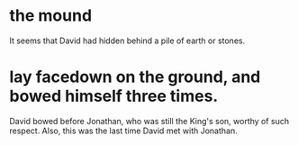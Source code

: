 # the mound

It seems that David had hidden behind a pile of earth or stones.

# lay facedown on the ground, and bowed himself three times.

David bowed before Jonathan, who was still the King's son, worthy of such respect. Also, this was the last time David met with Jonathan.

